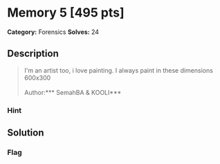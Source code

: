 # Memory 5 [495 pts]

**Category:** Forensics
**Solves:** 24

## Description
>I'm an artist too, i love painting. I always paint in these dimensions 600x300
<br><br>
Author:*** SemahBA & KOOLI***

### Hint


## Solution

### Flag

